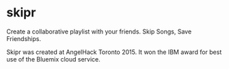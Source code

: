 # skipr
Create a collaborative playlist with your friends. Skip Songs, Save Friendships. 

Skipr was created at AngelHack Toronto 2015. It won the IBM award for best use of the Bluemix cloud service.
